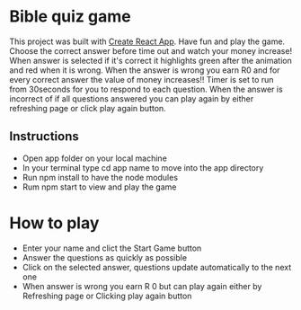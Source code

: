 # Bible quiz game

This project was built with [Create React App](https://github.com/facebook/create-react-app). Have fun and play the game. 
Choose the correct answer before time out and watch your money increase! When answer is selected if it's correct it highlights 
green after the animation and red when it is wrong. 
When the answer is wrong you earn R0 and for every correct answer the value of money increases!!
Timer is set to run from 30seconds for you to respond to each question.
When the answer is incorrect of if all questions answered you can play again by either refreshing page or click play again button.



## Instructions

* Open app folder on your local machine
* In your terminal type cd app name to move into the app directory
* Run npm install to have the node modules
* Rum npm start to view and play the game

# How to play

* Enter your name and clict the Start Game button
* Answer the questions as quickly as possible
* Click on the selected answer, questions update automatically to the next one
* When answer is wrong you earn R 0 but can play again either by Refreshing page or Clicking play again button


